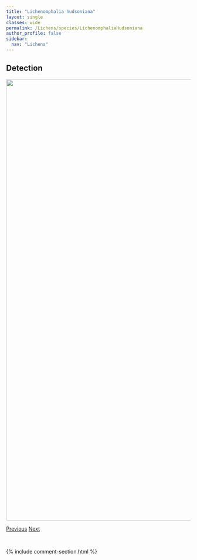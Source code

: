 ```yaml
---
title: "Lichenomphalia hudsoniana"
layout: single
classes: wide
permalink: /Lichens/species/LichenomphaliaHudsoniana
author_profile: false
sidebar:
  nav: "Lichens"
---
```


<h2>Detection</h2>

<a href="https://drive.google.com/uc?export=view&id=1yKlJ0MkWgRiSjN8JbSjBWyXn2ZSQsoia">
<img src="https://drive.google.com/uc?export=view&id=1yKlJ0MkWgRiSjN8JbSjBWyXn2ZSQsoia" height = "1200" width = "800">
</a>


<a href="/DevelopmentWebsite/Lichens/species/LichenomphaliaCfUmbellifera" class="pagination--pager" title="Lichenomphalia cf. umbellifera">Previous</a> <a href="/DevelopmentWebsite/Lichens/species/LobariaLinita" class="pagination--pager" title="Lobaria linita">Next</a>

<p>&nbsp;</p>

{% include comment-section.html %}
